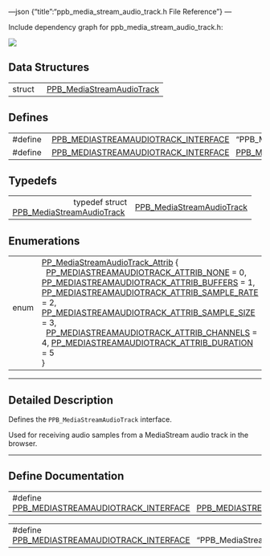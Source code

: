 —json {“title”:“ppb\_media\_stream\_audio\_track.h File Reference”} —

Include dependency graph for ppb\_media\_stream\_audio\_track.h:

![](/docs/native-client/pepper_beta/c/ppb__media__stream__audio__track_8h__incl.png)

Data Structures
---------------

<table><tbody><tr class="odd"><td style="text-align: right;">struct  </td><td><a href="/docs/native-client/pepper_beta/c/struct_p_p_b___media_stream_audio_track__0__1/" class="el">PPB_MediaStreamAudioTrack</a></td></tr></tbody></table>

Defines
-------

<table><tbody><tr class="odd"><td style="text-align: right;">#define </td><td><a href="/docs/native-client/pepper_beta/c/ppb__media__stream__audio__track_8h#a1f573797be0968778c819a0d800f5293" class="el">PPB_MEDIASTREAMAUDIOTRACK_INTERFACE</a>   “PPB_MediaStreamAudioTrack;0.1”</td></tr><tr class="even"><td style="text-align: right;">#define </td><td><a href="/docs/native-client/pepper_beta/c/ppb__media__stream__audio__track_8h#ac5ee5a08983cb99fffd2565e0f6a44f9" class="el">PPB_MEDIASTREAMAUDIOTRACK_INTERFACE</a>   <a href="/docs/native-client/pepper_beta/c/ppb__media__stream__audio__track_8h#a1f573797be0968778c819a0d800f5293" class="el">PPB_MEDIASTREAMAUDIOTRACK_INTERFACE</a></td></tr></tbody></table>

Typedefs
--------

<table><tbody><tr class="odd"><td style="text-align: right;">typedef struct<br />
<a href="/docs/native-client/pepper_beta/c/struct_p_p_b___media_stream_audio_track__0__1/" class="el">PPB_MediaStreamAudioTrack</a> </td><td><a href="/docs/native-client/pepper_beta/c/group___interfaces#ga7eb38be0c7c0450e02840804b0b8b9d3" class="el">PPB_MediaStreamAudioTrack</a></td></tr></tbody></table>

Enumerations
------------

<table><tbody><tr class="odd"><td style="text-align: right;">enum  </td><td><a href="/docs/native-client/pepper_beta/c/group___enums#ga2f729c238ba74adc778c0d0bc17c453f" class="el">PP_MediaStreamAudioTrack_Attrib</a> {<br />
  <a href="/docs/native-client/pepper_beta/c/group___enums#gga2f729c238ba74adc778c0d0bc17c453fa5f1f0d353fe407fe10ac3c0e908aba4f" class="el">PP_MEDIASTREAMAUDIOTRACK_ATTRIB_NONE</a> = 0, <a href="/docs/native-client/pepper_beta/c/group___enums#gga2f729c238ba74adc778c0d0bc17c453fae157f98fb5bc32ca0e193e5b8198c7dc" class="el">PP_MEDIASTREAMAUDIOTRACK_ATTRIB_BUFFERS</a> = 1, <a href="/docs/native-client/pepper_beta/c/group___enums#gga2f729c238ba74adc778c0d0bc17c453fa5b0cf01bda3aa2bbcff7b41ffb96c425" class="el">PP_MEDIASTREAMAUDIOTRACK_ATTRIB_SAMPLE_RATE</a> = 2, <a href="/docs/native-client/pepper_beta/c/group___enums#gga2f729c238ba74adc778c0d0bc17c453faacb4f8d7388db7fdbeb96aa6e6309e13" class="el">PP_MEDIASTREAMAUDIOTRACK_ATTRIB_SAMPLE_SIZE</a> = 3,<br />
  <a href="/docs/native-client/pepper_beta/c/group___enums#gga2f729c238ba74adc778c0d0bc17c453faa9fe8e2346974581d302372f844e7ef8" class="el">PP_MEDIASTREAMAUDIOTRACK_ATTRIB_CHANNELS</a> = 4, <a href="/docs/native-client/pepper_beta/c/group___enums#gga2f729c238ba74adc778c0d0bc17c453fa13c3fa0a2740301acda8b218bac8b972" class="el">PP_MEDIASTREAMAUDIOTRACK_ATTRIB_DURATION</a> = 5<br />
}</td></tr></tbody></table>

------------------------------------------------------------------------

<span id="details" class="anchor" style="margin: 0;"></span>

Detailed Description
--------------------

Defines the `PPB_MediaStreamAudioTrack` interface.

Used for receiving audio samples from a MediaStream audio track in the browser.

------------------------------------------------------------------------

Define Documentation
--------------------

<span id="ac5ee5a08983cb99fffd2565e0f6a44f9" class="anchor" style="margin: 0;"></span>

<table><tbody><tr class="odd"><td>#define <a href="/docs/native-client/pepper_beta/c/ppb__media__stream__audio__track_8h#ac5ee5a08983cb99fffd2565e0f6a44f9" class="el">PPB_MEDIASTREAMAUDIOTRACK_INTERFACE</a>   <a href="/docs/native-client/pepper_beta/c/ppb__media__stream__audio__track_8h#a1f573797be0968778c819a0d800f5293" class="el">PPB_MEDIASTREAMAUDIOTRACK_INTERFACE</a></td></tr></tbody></table>

<span id="a1f573797be0968778c819a0d800f5293" class="anchor" style="margin: 0;"></span>

<table><tbody><tr class="odd"><td>#define <a href="/docs/native-client/pepper_beta/c/ppb__media__stream__audio__track_8h#a1f573797be0968778c819a0d800f5293" class="el">PPB_MEDIASTREAMAUDIOTRACK_INTERFACE</a>   “PPB_MediaStreamAudioTrack;0.1”</td></tr></tbody></table>
